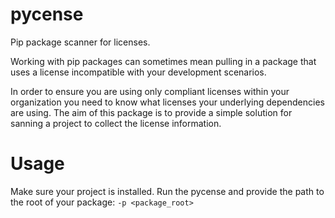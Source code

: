 # pycense
Pip package scanner for licenses.

Working with pip packages can sometimes mean pulling in a package that uses a license incompatible with your development scenarios.

In order to ensure you are using only compliant licenses within your organization you need to know what licenses your underlying dependencies are using. The aim of this package is to provide a simple solution for sanning a project to collect the license information.

# Usage
Make sure your project is installed.
Run the pycense and provide the path to the root of your package: `-p <package_root>`
